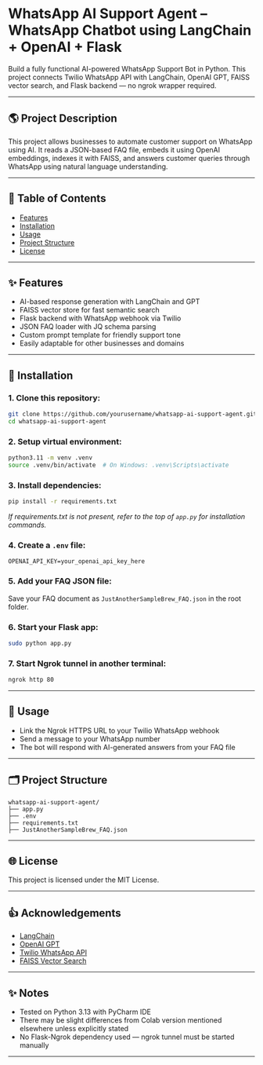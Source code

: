 # WhatsApp AI Support Agent – WhatsApp Chatbot using LangChain + OpenAI + Flask

Build a fully functional AI-powered WhatsApp Support Bot in Python. This project connects Twilio WhatsApp API with LangChain, OpenAI GPT, FAISS vector search, and Flask backend — no ngrok wrapper required.

---

## 🌎 Project Description

This project allows businesses to automate customer support on WhatsApp using AI. It reads a JSON-based FAQ file, embeds it using OpenAI embeddings, indexes it with FAISS, and answers customer queries through WhatsApp using natural language understanding.

---

## 📄 Table of Contents

* [Features](#features)
* [Installation](#installation)
* [Usage](#usage)
* [Project Structure](#project-structure)
* [License](#license)

---

## ✨ Features

* AI-based response generation with LangChain and GPT
* FAISS vector store for fast semantic search
* Flask backend with WhatsApp webhook via Twilio
* JSON FAQ loader with JQ schema parsing
* Custom prompt template for friendly support tone
* Easily adaptable for other businesses and domains

---

## 🚀 Installation

### 1. Clone this repository:

```bash
git clone https://github.com/yourusername/whatsapp-ai-support-agent.git
cd whatsapp-ai-support-agent
```

### 2. Setup virtual environment:

```bash
python3.11 -m venv .venv
source .venv/bin/activate  # On Windows: .venv\Scripts\activate
```

### 3. Install dependencies:

```bash
pip install -r requirements.txt
```

*If requirements.txt is not present, refer to the top of `app.py` for installation commands.*

### 4. Create a `.env` file:

```env
OPENAI_API_KEY=your_openai_api_key_here
```

### 5. Add your FAQ JSON file:

Save your FAQ document as `JustAnotherSampleBrew_FAQ.json` in the root folder.

### 6. Start your Flask app:

```bash
sudo python app.py
```

### 7. Start Ngrok tunnel in another terminal:

```bash
ngrok http 80
```

---

## 💪 Usage

* Link the Ngrok HTTPS URL to your Twilio WhatsApp webhook
* Send a message to your WhatsApp number
* The bot will respond with AI-generated answers from your FAQ file

---

## 🗂️ Project Structure

```
whatsapp-ai-support-agent/
├── app.py
├── .env
├── requirements.txt
├── JustAnotherSampleBrew_FAQ.json
```

---

## 🌐 License

This project is licensed under the MIT License.

---

## 👍 Acknowledgements

* [LangChain](https://www.langchain.com/)
* [OpenAI GPT](https://platform.openai.com/)
* [Twilio WhatsApp API](https://www.twilio.com/whatsapp)
* [FAISS Vector Search](https://github.com/facebookresearch/faiss)

---

## ✨ Notes

* Tested on Python 3.13 with PyCharm IDE
* There may be slight differences from Colab version mentioned elsewhere unless explicitly stated
* No Flask-Ngrok dependency used — ngrok tunnel must be started manually

---
